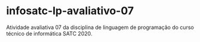 # infosatc-lp-avaliativo-07
Atividade avaliativa 07 da disciplina de linguagem de programação do curso técnico de informática SATC 2020.

